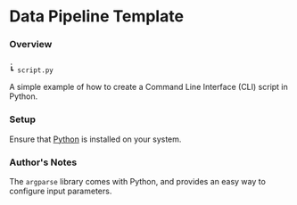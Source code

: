# Data Pipeline Template

### Overview

```
.
┗ script.py  
```

A simple example of how to create a Command Line Interface (CLI) script in Python.

### Setup

Ensure that [Python](https://www.python.org/downloads/) is installed on your system.

### Author's Notes

The `argparse` library comes with Python, and provides an easy way to configure input parameters.
